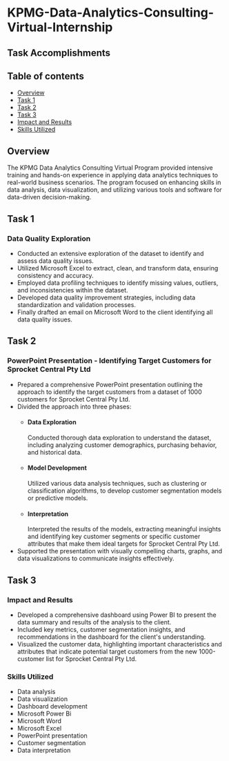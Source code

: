 # KPMG-Data-Analytics-Consulting-Virtual-Internship

## Task Accomplishments

## Table of contents

- [Overview](#Overview)
- [Task 1](#Task1)
- [Task 2](#Task2)
- [Task 3](#Task3)
- [Impact and Results](#Impact-and-Results)
- [Skills Utilized](#Skills-Utilized)

## Overview

The KPMG Data Analytics Consulting Virtual Program provided intensive training and hands-on experience in applying data analytics techniques to real-world business scenarios. The program focused on enhancing skills in data analysis, data visualization, and utilizing various tools and software for data-driven decision-making.

## Task 1

### Data Quality Exploration

- Conducted an extensive exploration of the dataset to identify and assess data quality issues.
- Utilized Microsoft Excel to extract, clean, and transform data, ensuring consistency and accuracy.
- Employed data profiling techniques to identify missing values, outliers, and inconsistencies within the dataset.
- Developed data quality improvement strategies, including data standardization and validation processes.
- Finally drafted an email on Microsoft Word to the client identifying all data quality issues.

## Task 2

### PowerPoint Presentation - Identifying Target Customers for Sprocket Central Pty Ltd

- Prepared a comprehensive PowerPoint presentation outlining the approach to identify the target customers from a dataset of 1000 customers for Sprocket Central Pty Ltd.
- Divided the approach into three phases: 
  - #### Data Exploration
    Conducted thorough data exploration to understand the dataset, including analyzing customer demographics, purchasing behavior, and historical data.
  - #### Model Development
    Utilized various data analysis techniques, such as clustering or classification algorithms, to develop customer segmentation models or predictive models.
  - #### Interpretation
    Interpreted the results of the models, extracting meaningful insights and identifying key customer segments or specific customer attributes that make them ideal targets for Sprocket Central Pty Ltd.
- Supported the presentation with visually compelling charts, graphs, and data visualizations to communicate insights effectively.

## Task 3

### Impact and Results

- Developed a comprehensive dashboard using Power BI to present the data summary and results of the analysis to the client.
- Included key metrics, customer segmentation insights, and recommendations in the dashboard for the client's understanding.
- Visualized the customer data, highlighting important characteristics and attributes that indicate potential target customers from the new 1000-customer list for Sprocket Central Pty Ltd.
 
 ### Skills Utilized

 - Data analysis
 - Data visualization
 - Dashboard development
 - Microsoft Power Bi
 - Microsoft Word
 - Microsoft Excel
 - PowerPoint presentation
 - Customer segmentation
 - Data interpretation

